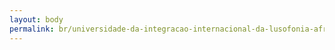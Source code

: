 ```yaml
---
layout: body
permalink: br/universidade-da-integracao-internacional-da-lusofonia-afro-brasileira/
---
```


